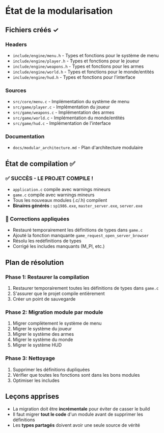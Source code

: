 # État de la modularisation

## Fichiers créés ✓

### Headers
- `include/engine/menu.h` - Types et fonctions pour le système de menu
- `include/engine/player.h` - Types et fonctions pour le joueur  
- `include/engine/weapons.h` - Types et fonctions pour les armes
- `include/engine/world.h` - Types et fonctions pour le monde/entités
- `include/engine/hud.h` - Types et fonctions pour l'interface

### Sources
- `src/core/menu.c` - Implémentation du système de menu
- `src/game/player.c` - Implémentation du joueur
- `src/game/weapons.c` - Implémentation des armes
- `src/game/world.c` - Implémentation du monde/entités
- `src/game/hud.c` - Implémentation de l'interface

### Documentation
- `docs/modular_architecture.md` - Plan d'architecture modulaire

## État de compilation ✅

### ✅ **SUCCÈS - LE PROJET COMPILE !**
- `application.c` compile avec warnings mineurs
- `game.c` compile avec warnings mineurs
- Tous les nouveaux modules (.c/.h) compilent
- **Binaires générés :** `sp1986.exe`, `master_server.exe`, `server.exe`

### 🔧 Corrections appliquées
- Restauré temporairement les définitions de types dans `game.c`
- Ajouté la fonction manquante `game_request_open_server_browser`
- Résolu les redéfinitions de types
- Corrigé les includes manquants (M_PI, etc.)

## Plan de résolution

### Phase 1: Restaurer la compilation
1. Restaurer temporairement toutes les définitions de types dans `game.c`
2. S'assurer que le projet compile entièrement
3. Créer un point de sauvegarde

### Phase 2: Migration module par module  
1. Migrer complètement le système de menu
2. Migrer le système du joueur
3. Migrer le système des armes
4. Migrer le système du monde
5. Migrer le système HUD

### Phase 3: Nettoyage
1. Supprimer les définitions dupliquées
2. Vérifier que toutes les fonctions sont dans les bons modules
3. Optimiser les includes

## Leçons apprises
- La migration doit être **incrémentale** pour éviter de casser le build
- Il faut migrer **tout le code** d'un module avant de supprimer les définitions
- Les **types partagés** doivent avoir une seule source de vérité